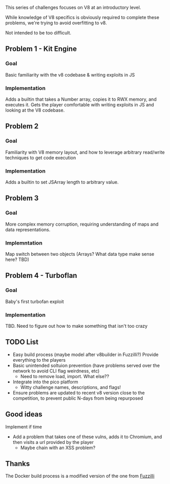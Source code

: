 This series of challenges focuses on V8 at an introductory level.

While knowledge of V8 specifics is obviously required to complete these problems, we're trying to avoid overfitting to v8.

Not intended to be too difficult. 

## Problem 1 - Kit Engine
### Goal
Basic familiarity with the v8 codebase & writing exploits in JS
### Implementation
Adds a builtin that takes a Number array, copies it to RWX memory, and executes it. Gets the player comfortable with writing exploits in JS and looking at the V8 codebase.

## Problem 2
### Goal
Familiarity with V8 memory layout, and how to leverage arbitrary read/write techniques to get code execution
### Implementation
Adds a builtin to set JSArray length to arbitrary value. 

## Problem 3
### Goal
More complex memory corruption, requiring understanding of maps and data representations.
### Implemntation
Map switch between two objects (Arrays? What data type make sense here? TBD)

## Problem 4 - Turboflan
### Goal
Baby's first turbofan exploit
### Implementation
TBD. Need to figure out how to make something that isn't too crazy

## TODO List
- Easy build process (maybe model after v8builder in Fuzzilli?) Provide everything to the players
- Basic unintended soltuion prevention (have problems served over the network to avoid CLI flag weirdness, etc)
    - Need to remove load, import. What else??
- Integrate into the pico platform
    - Witty challenge names, descriptions, and flags!
- Ensure problems are updated to recent v8 version close to the competition, to prevent public N-days from being repurposed

## Good ideas
Implement if time
- Add a problem that takes one of these vulns, adds it to Chromium, and then visits a url provided by the player
    - Maybe chain with an XSS problem?

## Thanks
The Docker build process is a modified version of the one from [Fuzzilli](https://github.com/googleprojectzero/fuzzilli/tree/master/Cloud/Docker/V8Builder)